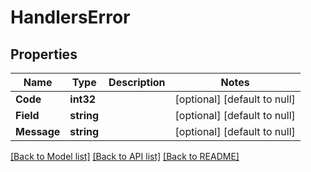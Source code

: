 # HandlersError

## Properties
Name | Type | Description | Notes
------------ | ------------- | ------------- | -------------
**Code** | **int32** |  | [optional] [default to null]
**Field** | **string** |  | [optional] [default to null]
**Message** | **string** |  | [optional] [default to null]

[[Back to Model list]](../README.md#documentation-for-models) [[Back to API list]](../README.md#documentation-for-api-endpoints) [[Back to README]](../README.md)

